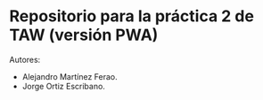 # Repositorio para la práctica 2 de TAW (versión PWA)

Autores:
 - Alejandro Martínez Ferao.
 - Jorge Ortiz Escribano.

